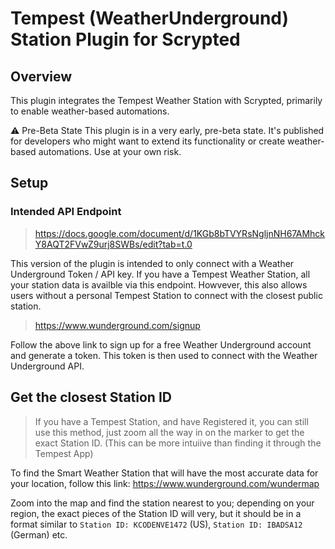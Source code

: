# Tempest (WeatherUnderground) Station Plugin for Scrypted
## Overview
This plugin integrates the Tempest Weather Station with Scrypted, primarily to enable weather-based automations.

⚠️ Pre-Beta State
This plugin is in a very early, pre-beta state. It's published for developers who might want to extend its functionality or create weather-based automations. Use at your own risk.

## Setup

### Intended API Endpoint 
> https://docs.google.com/document/d/1KGb8bTVYRsNgljnNH67AMhckY8AQT2FVwZ9urj8SWBs/edit?tab=t.0

This version of the plugin is intended to only connect with a Weather Underground Token / API key. If you have a Tempest Weather Station, all your station data is availble via this endpoint. Howvever, this also allows users without a personal Tempest Station to connect with the closest public station.

> https://www.wunderground.com/signup

Follow the above link to sign up for a free Weather Underground account and generate a token. This token is then used to connect with the Weather Underground API.

## Get the closest Station ID
> If you have a Tempest Station, and have Registered it, you can still use this method, just zoom all the way in on the marker to get the exact Station ID. (This can be more intuiive than finding it through the Tempest App)


To find the Smart Weather Station that will have the most accurate data for your location, follow this link: https://www.wunderground.com/wundermap

Zoom into the map and find the station nearest to you; depending on your region, the exact pieces of the Station ID will very, but it should be in a format similar to  `Station ID: KCODENVE1472` (US), `Station ID: IBADSA12` (German) etc. 



